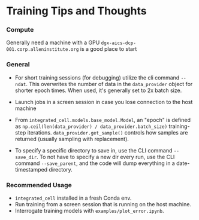 # Training Tips and Thoughts

### Compute

Generally need a machine with a GPU
`dgx-aics-dcp-001.corp.alleninstitute.org` is a good place to start

### General
- For short training sessions (for debugging) utilize the cli command `--ndat`. This overwrites the number of data in the `data_provider` object for shorter epoch times. When used, it's generally set to 2x batch size.

- Launch jobs in a screen session in case you lose connection to the host machine

- From `integrated_cell.models.base_model.Model`, an "epoch" is defined as `np.ceil(len(data_provider) / data_provider.batch_size)` training-step iterations. `data_provider.get_sample()` controls how samples are returned (usually sampling with replacement).

- To specify a specific directory to save in, use the CLI command `--save_dir`. To not have to specify a new dir every run, use the CLI command `--save_parent`, and the code will dump everything in a date-timestamped directory.

### Recommended Usage
- `integrated_cell` installed in a fresh Conda env.
- Run training from a screen session that is running on the host machine.
- Interrogate training models with `examples/plot_error.ipynb`.







